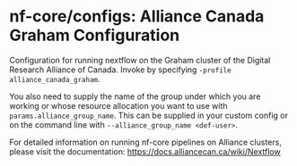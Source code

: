 # nf-core/configs: Alliance Canada Graham Configuration

Configuration for running nextflow on the Graham cluster of the Digital Research Alliance of Canada. Invoke by specifying `-profile alliance_canada_graham`.

You also need to supply the name of the group under which you are working or whose resource allocation you want to use with `params.alliance_group_name`. This can be supplied in your custom config or on the command line with `--alliance_group_name <def-user>`.

For detailed information on running nf-core pipelines on Alliance clusters, please visit the documentation:
https://docs.alliancecan.ca/wiki/Nextflow